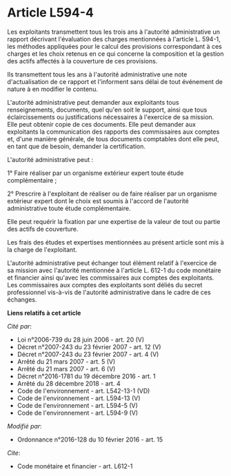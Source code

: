 # Article L594-4

Les exploitants transmettent tous les trois ans à l'autorité administrative un rapport décrivant l'évaluation des charges
mentionnées à l'article L. 594-1, les méthodes appliquées pour le calcul des provisions correspondant à ces charges et les
choix retenus en ce qui concerne la composition et la gestion des actifs affectés à la couverture de ces provisions.

Ils transmettent tous les ans à l'autorité administrative une note d'actualisation de ce rapport et l'informent sans délai de
tout événement de nature à en modifier le contenu.

L'autorité administrative peut demander aux exploitants tous renseignements, documents, quel qu'en soit le support, ainsi que
tous éclaircissements ou justifications nécessaires à l'exercice de sa mission. Elle peut obtenir copie de ces documents.
Elle peut demander aux exploitants la communication des rapports des commissaires aux comptes et, d'une manière générale, de
tous documents comptables dont elle peut, en tant que de besoin, demander la certification.

L'autorité administrative peut :

1° Faire réaliser par un organisme extérieur expert toute étude complémentaire ;

2° Prescrire à l'exploitant de réaliser ou de faire réaliser par un organisme extérieur expert dont le choix est soumis à
l'accord de l'autorité administrative toute étude complémentaire.

Elle peut requérir la fixation par une expertise de la valeur de tout ou partie des actifs de couverture.

Les frais des études et expertises mentionnées au présent article sont mis à la charge de l'exploitant.

L'autorité administrative peut échanger tout élément relatif à l'exercice de sa mission avec l'autorité mentionnée à
l'article L. 612-1 du code monétaire et financier ainsi qu'avec les commissaires aux comptes des exploitants. Les
commissaires aux comptes des exploitants sont déliés du secret professionnel vis-à-vis de l'autorité administrative dans le
cadre de ces échanges.

**Liens relatifs à cet article**

_Cité par_:

  - Loi n°2006-739 du 28 juin 2006 - art. 20 (V)
  - Décret  n°2007-243 du 23 février 2007 - art. 12 (V)
  - Décret  n°2007-243 du 23 février 2007 - art. 4 (V)
  - Arrêté du 21 mars 2007 - art. 5 (V)
  - Arrêté du 21 mars 2007 - art. 6 (V)
  - Décret n°2016-1781 du 19 décembre 2016 - art. 1
  - Arrêté du 28 décembre 2018 - art. 4
  - Code de l'environnement - art. L542-13-1 (VD)
  - Code de l'environnement - art. L594-13 (V)
  - Code de l'environnement - art. L594-5 (V)
  - Code de l'environnement - art. L594-9 (V)

_Modifié par_:

  - Ordonnance n°2016-128 du 10 février 2016 - art. 15

_Cite_:

  - Code monétaire et financier - art. L612-1
